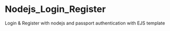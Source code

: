 # Nodejs_Login_Register
Login &amp; Register with nodejs and passport authentication  with EJS template 
